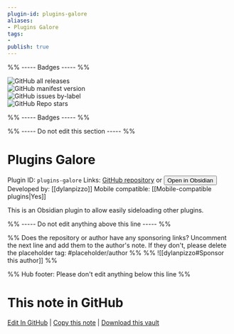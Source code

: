 ```yaml
---
plugin-id: plugins-galore
aliases:
- Plugins Galore
tags: 
- 
publish: true
---
```


%% ----- Badges ----- %%

![GitHub all releases](https://img.shields.io/github/downloads/dylanpizzo/obsidian-plugins-galore/total?color=573E7A&logo=github&style=for-the-badge)   
![GitHub manifest version](https://img.shields.io/github/manifest-json/v/dylanpizzo/obsidian-plugins-galore?color=573E7A&logo=github&style=for-the-badge)   
![GitHub issues by-label](https://img.shields.io/github/issues/dylanpizzo/obsidian-plugins-galore/help%20wanted?color=573E7A&logo=github&style=for-the-badge)   
![GitHub Repo stars](https://img.shields.io/github/stars/dylanpizzo/obsidian-plugins-galore?color=573E7A&logo=github&style=for-the-badge)

%% ----- Badges ----- %%

%% ----- Do not edit this section ----- %%

# Plugins Galore

Plugin ID: `plugins-galore`
Links: [GitHub repository](https://github.com/dylanpizzo/obsidian-plugins-galore) or [<button id=HH>Open in Obsidian</button>](obsidian://show-plugin?id=plugins-galore)
Developed by: [[dylanpizzo]]
Mobile compatible: [[Mobile-compatible plugins|Yes]]

This is an Obsidian plugin to allow easily sideloading other plugins.

%% ----- Do not edit anything above this line ----- %% 

%% Does the repository or author have any sponsoring links? Uncomment the next line and add them to the author's note. If they don't, please delete the placeholder tag: #placeholder/author %%
%% ![[dylanpizzo#Sponsor this author]] %%

%% Hub footer: Please don't edit anything below this line %%

# This note in GitHub

<span class="git-footer">[Edit In GitHub](https://github.dev/obsidian-community/obsidian-hub/blob/main/02%20-%20Community%20Expansions/02.05%20All%20Community%20Expansions/Plugins/plugins-galore.md "git-hub-edit-note") | [Copy this note](https://raw.githubusercontent.com/obsidian-community/obsidian-hub/main/02%20-%20Community%20Expansions/02.05%20All%20Community%20Expansions/Plugins/plugins-galore.md "git-hub-copy-note") | [Download this vault](https://github.com/obsidian-community/obsidian-hub/archive/refs/heads/main.zip "git-hub-download-vault") </span>
